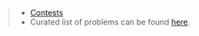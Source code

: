 
> - [Contests](https://github.com/anicksaha/leetcode/blob/master/resources/contests.md)
> - Curated list of problems can be found [here](https://github.com/anicksaha/leetcode/blob/master/resources/contests.md).
